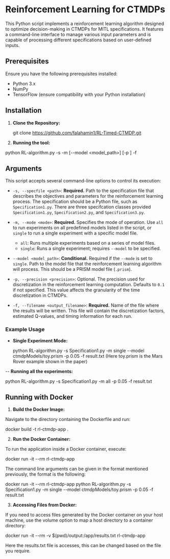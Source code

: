 # Reinforcement Learning for CTMDPs

This Python script implements a reinforcement learning algorithm designed to optimize decision-making in CTMDPs for MITL specifications. It features a command-line interface to manage various input parameters and is capable of processing different specifications based on user-defined inputs.

## Prerequisites

Ensure you have the following prerequisites installed:
- Python 3.x
- NumPy
- TensorFlow (ensure compatibility with your Python installation)


## Installation

1. **Clone the Repository:**
   
   git clone https://github.com/falahamin1/RL-Timed-CTMDP.git

2. **Running the tool:**

python RL-algorithm.py -s <specfile> -m <mode> [--model <model_path>] [-p <precision>] -f <filename>

## Arguments

This script accepts several command-line options to control its execution:

- `-s, --specfile <path>`: **Required.** Path to the specification file that describes the objectives and parameters for the reinforcement learning process. The specification should be a Python file, such as `Specification1.py`. There are three specifcation classes provided `Specification1.py`, `Specification2.py`, and `Specification3.py`.

- `-m, --mode <mode>`: **Required.** Specifies the mode of operation. Use `all` to run experiments on all predefined models listed in the script, or `single` to run a single experiment with a specific model file.
  - `all`: Runs multiple experiments based on a series of model files.
  - `single`: Runs a single experiment; requires `--model` to be specified.

- `--model <model_path>`: **Conditional.** Required if the `--mode` is set to `single`. Path to the model file that the reinforcement learning algorithm will process. This should be a PRISM model file (`.prism`).

- `-p, --precision <precision>`: Optional. The precision used for discretization in the reinforcement learning computation. Defaults to `0.1` if not specified. This value affects the granularity of the time discretization in CTMDPs.

- `-f, --filename <output_filename>`: **Required.** Name of the file where the results will be written. This file will contain the discretization factors, estimated Q-values, and timing information for each run.

### Example Usage

- **Single Experiment Mode:**

  python RL-algorithm.py -s Specification1.py -m single --model ctmdpModels/toy.prism -p 0.05 -f result.txt
  (Here toy.prism is the Mars Rover example shown in the paper)

-- **Running all the experiments:**

  python RL-algorithm.py -s Specification1.py -m all -p 0.05 -f result.txt


  ## Running with Docker

1. **Build the Docker Image:**

 Navigate to the directory containing the Dockerfile and run:

docker build -t rl-ctmdp-app .


2. **Run the Docker Container:**

To run the application inside a Docker container, execute:

docker run -it --rm rl-ctmdp-app


The command line arguments can be given in the format mentioned previously, the format is the following:

docker run -it --rm rl-ctmdp-app python RL-algorithm.py -s Specification1.py -m single --model ctmdpModels/toy.prism -p 0.05 -f result.txt

3. **Accessing Files from Docker:**

If you need to access files generated by the Docker container on your host machine, use the volume option to map a host directory to a container directory:

docker run -it --rm -v $(pwd)/output:/app/results.txt rl-ctmdp-app

Here the results.txt file is accesses, this can be changed based on the file you require.




